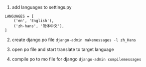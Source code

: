 1. add languages to settings.py
```
LANGUAGES = [
    ('en', 'English'),
    ('zh-hans', '简体中文'),
]
```

2. create django.po file
`django-admin makemessages -l zh_Hans`

3. open po file and start translate to target language

4. compile po to mo file for django
`django-admin compilemessages`